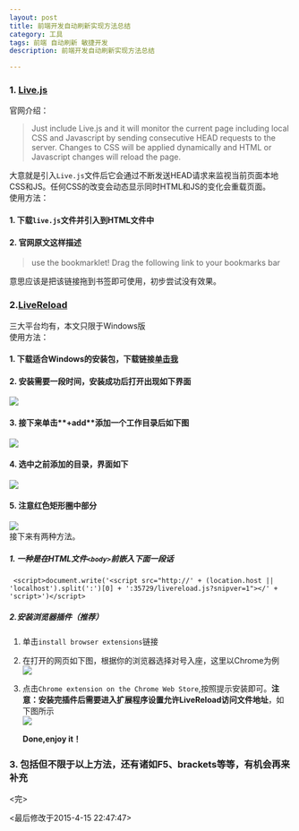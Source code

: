 ```yaml
---
layout: post
title: 前端开发自动刷新实现方法总结
category: 工具
tags: 前端 自动刷新 敏捷开发
description: 前端开发自动刷新实现方法总结

---
```


### 1. [Live.js](http://livejs.com/)  
官网介绍：

> Just include Live.js and it will monitor the current page including local CSS and Javascript by sending consecutive HEAD requests to the server. Changes to CSS will be applied dynamically and HTML or Javascript changes will reload the page.  

大意就是引入`Live.js`文件后它会通过不断发送HEAD请求来监视当前页面本地CSS和JS。任何CSS的改变会动态显示同时HTML和JS的变化会重载页面。  
使用方法：
  
#### 1. 下载`live.js`文件并引入到HTML文件中  

#### 2. 官网原文这样描述  
	
> use the bookmarklet! Drag the following link to your bookmarks bar   
  
意思应该是把该链接拖到书签即可使用，初步尝试没有效果。

### 2.[LiveReload](http://livereload.com/)

三大平台均有，本文只限于Windows版  
使用方法：  

#### 1. 下载适合Windows的安装包，下载链接[单击我](http://download.livereload.com/windows/LiveReloadSetup.exe)  

#### 2. 安装需要一段时间，安装成功后打开出现如下界面  

![](http://i.imgur.com/gvnHYkC.png)  

#### 3. 接下来单击**+add**添加一个工作目录后如下图  

![](http://i.imgur.com/uTqdz4d.png)  

#### 4. 选中之前添加的目录，界面如下  

![](http://i.imgur.com/u25Pts2.png)  

#### 5. 注意红色矩形圈中部分  

![](http://i.imgur.com/MYgd76e.png)  
接下来有两种方法。  

##### 1. 一种是在HTML文件`<body>`前嵌入下面一段话  
 
	 <script>document.write('<script src="http://' + (location.host || 'localhost').split(':')[0] + ':35729/livereload.js?snipver=1"></' + 'script>')</script>  

##### 2.安装浏览器插件（推荐）  

1. 单击`install browser extensions`链接
2. 在打开的网页如下图，根据你的浏览器选择对号入座，这里以Chrome为例  
![](http://i.imgur.com/VFuKTbF.png)
3. 点击`Chrome extension on the Chrome Web Store`,按照提示安装即可。**注意：安装完插件后需要进入扩展程序设置允许LiveReload访问文件地址**，如下图所示  
![](http://i.imgur.com/OuCroL4.png)  

	**Done,enjoy it！**  

### 3. 包括但不限于以上方法，还有诸如**F5**、**brackets**等等，有机会再来补充  

<完>  

<最后修改于2015-4-15 22:47:47>